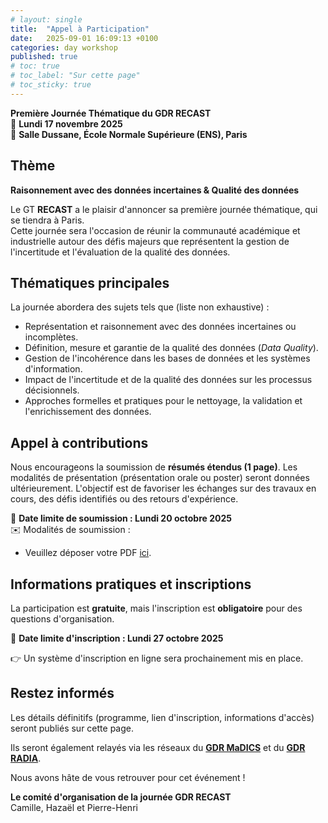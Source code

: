 ```yaml
---
# layout: single
title:  "Appel à Participation"
date:   2025-09-01 16:09:13 +0100
categories: day workshop
published: true
# toc: true
# toc_label: "Sur cette page"
# toc_sticky: true
---
```


**Première Journée Thématique du GDR RECAST**  
📅 **Lundi 17 novembre 2025**  
📍 **Salle Dussane, École Normale Supérieure (ENS), Paris**  

## Thème

**Raisonnement avec des données incertaines & Qualité des données**

Le GT **RECAST** a le plaisir d'annoncer sa première journée thématique, qui se tiendra à Paris.  
Cette journée sera l'occasion de réunir la communauté académique et industrielle autour des défis majeurs que représentent la gestion de l'incertitude et l'évaluation de la qualité des données.

## Thématiques principales  

La journée abordera des sujets tels que (liste non exhaustive) :  

- Représentation et raisonnement avec des données incertaines ou incomplètes.  
- Définition, mesure et garantie de la qualité des données (*Data Quality*).  
- Gestion de l'incohérence dans les bases de données et les systèmes d'information.  
- Impact de l'incertitude et de la qualité des données sur les processus décisionnels.  
- Approches formelles et pratiques pour le nettoyage, la validation et l'enrichissement des données.  

## Appel à contributions  

Nous encourageons la soumission de **résumés étendus (1 page)**. Les modalités de présentation (présentation orale ou poster) seront données ultérieurement. L'objectif est de favoriser les échanges sur des travaux en cours, des défis identifiés ou des retours d'expérience.  

📅 **Date limite de soumission : Lundi 20 octobre 2025**  
✉️ Modalités de soumission :  
- Veuillez déposer votre PDF [ici](https://nextcloud.lisn.upsaclay.fr/index.php/s/B3KzgDxHTETQ9Lb).


## Informations pratiques et inscriptions  

La participation est **gratuite**, mais l'inscription est **obligatoire** pour des questions d'organisation.  

📅 **Date limite d'inscription : Lundi 27 octobre 2025**  

👉 Un système d'inscription en ligne sera prochainement mis en place.  

## Restez informés  

Les détails définitifs (programme, lien d'inscription, informations d'accès) seront publiés sur cette page.

Ils seront également relayés via les réseaux du [**GDR MaDICS**](https://www.madics.fr/) et du [**GDR RADIA**](https://gdr-radia.cnrs.fr/).  

Nous avons hâte de vous retrouver pour cet événement !  

**Le comité d'organisation de la journée GDR RECAST**  
Camille, Hazaël et Pierre-Henri  
